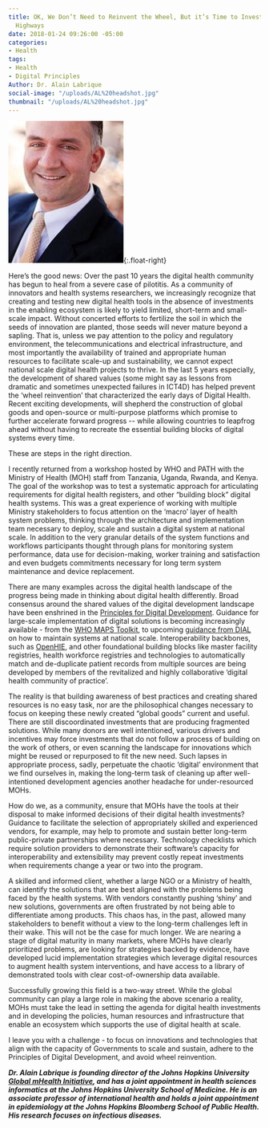 ```yaml
---
title: OK, We Don’t Need to Reinvent the Wheel, But it’s Time to Invest in Roads and
  Highways
date: 2018-01-24 09:26:00 -05:00
categories:
- Health
tags:
- Health
- Digital Principles
Author: Dr. Alain Labrique
social-image: "/uploads/AL%20headshot.jpg"
thumbnail: "/uploads/AL%20headshot.jpg"
---
```


![AL headshot.jpg](/uploads/AL%20headshot.jpg){:.float-right}

Here’s the good news: Over the past 10 years the digital health community has begun to heal from a severe case of pilotitis. As a community of innovators and health systems researchers, we increasingly recognize that creating and testing new digital health tools in the absence of investments in the enabling ecosystem is likely to yield limited, short-term and small-scale impact. Without concerted efforts to fertilize the soil in which the seeds of innovation are planted, those seeds will never mature beyond a sapling. That is, unless we pay attention to the policy and regulatory environment, the telecommunications and electrical infrastructure, and most importantly the availability of trained and appropriate human resources to facilitate scale-up and sustainability, we cannot expect national scale digital health projects to thrive. In the last 5 years especially, the development of shared values (some might say as lessons from dramatic and sometimes unexpected failures in ICT4D) has helped prevent the ‘wheel reinvention’ that characterized the early days of Digital Health. Recent exciting developments, will shepherd the construction of global goods and open-source or multi-purpose platforms which promise to further accelerate forward progress -- while allowing countries to leapfrog ahead without having to recreate the essential building blocks of digital systems every time.

These are steps in the right direction.

I recently returned from a workshop hosted by WHO and PATH with the Ministry of Health (MOH) staff from Tanzania, Uganda, Rwanda, and Kenya. The goal of the workshop was to test a systematic approach for articulating requirements for digital health registers, and other “building block” digital health systems. This was a great experience of working with multiple Ministry stakeholders to focus attention on the ‘macro’ layer of health system problems, thinking through the architecture and implementation team necessary to deploy, scale and sustain a digital system at national scale. In addition to the very granular details of the system functions and workflows participants thought through plans for monitoring system performance, data use for decision-making, worker training and satisfaction and even budgets commitments necessary for long term system maintenance and device replacement.

There are many examples across the digital health landscape of the progress being made in thinking about digital health differently. Broad consensus around the shared values of the digital development landscape have been enshrined in the [Principles for Digital Development](https://digitalprinciples.org/). Guidance for large-scale implementation of digital solutions is becoming increasingly available - from the [WHO MAPS Toolkit](http://www.who.int/reproductivehealth/topics/mhealth/maps-toolkit/en/), to upcoming [guidance from DIAL](https://digitalimpactalliance.org/digital-impact-alliance-taps-new-partners-inform-produce-scale-guidance-global-digital-deployments-2/) on how to maintain systems at national scale. Interoperability backbones, such as [OpenHIE](https://ohie.org/architecture/), and other foundational building blocks like master facility registries, health workforce registries and technologies to automatically match and de-duplicate patient records from multiple sources are being developed by members of the revitalized and highly collaborative ‘digital health community of practice’.

The reality is that building awareness of best practices and creating shared resources is no easy task, nor are the philosophical changes necessary to focus on keeping these newly created “global goods” current and useful. There are still discoordinated investments that are producing fragmented solutions. While many donors are well intentioned, various drivers and incentives may force investments that do not follow a process of building on the work of others, or even scanning the landscape for innovations which might be reused or repurposed to fit the new need. Such lapses in appropriate process, sadly, perpetuate the chaotic ‘digital’ environment that we find ourselves in, making the long-term task of cleaning up after well-intentioned development agencies another headache for under-resourced MOHs.

How do we, as a community, ensure that MOHs have the tools at their disposal to make informed decisions of their digital health investments? Guidance to facilitate the selection of appropriately skilled and experienced vendors, for example, may help to promote and sustain better long-term public-private partnerships where necessary. Technology checklists which require solution providers to demonstrate their software’s capacity for interoperability and extensibility may prevent costly repeat investments when requirements change a year or two into the program.

A skilled and informed client, whether a large NGO or a Ministry of health, can identify the solutions that are best aligned with the problems being faced by the health systems. With vendors constantly pushing ‘shiny’ and new solutions, governments are often frustrated by not being able to differentiate among products. This chaos has, in the past, allowed many stakeholders to benefit without a view to the long-term challenges left in their wake. This will not be the case for much longer. We are nearing a stage of digital maturity in many markets, where MOHs have clearly prioritized problems, are looking for strategies backed by evidence, have developed lucid implementation strategies which leverage digital resources to augment health system interventions, and have access to a library of demonstrated tools with clear cost-of-ownership data available.

Successfully growing this field is a two-way street. While the global community can play a large role in making the above scenario a reality, MOHs must take the lead in setting the agenda for digital health investments and in developing the policies, human resources and infrastructure that enable an ecosystem which supports the use of digital health at scale.

I leave you with a challenge - to focus on innovations and technologies that align with the capacity of Governments to scale and sustain, adhere to the Principles of Digital Development, and avoid wheel reinvention.

***Dr. Alain Labrique is founding director of the Johns Hopkins University [Global mHealth Initiative](http://www.jhumhealth.org/), and has a joint appointment in health sciences informatics at the Johns Hopkins University School of Medicine. He is an associate professor of international health and holds a joint appointment in epidemiology at the Johns Hopkins Bloomberg School of Public Health. His research focuses on infectious diseases.***